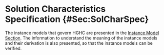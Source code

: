 # Solution Characteristics Specification {#Sec:SolCharSpec}

The instance models that govern HGHC are presented in the [Instance Model Section](./SecIMs.md#Sec:IMs). The information to understand the meaning of the instance models and their derivation is also presented, so that the instance models can be verified.

